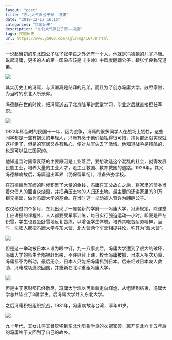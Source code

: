 ```yaml
---
layout: "post"
title: "东北大气派公子哥——冯庸"
date: "2018-12-17 16:15"
categories: "民国历史"
description: "东北大气派公子哥——冯庸"
tags: 民国历史
url: https://www.y5000.com/zgls/mg/16438.html
---
```






一说起当初的东北四公子除了张学良之外还有一个人，他就是冯德麟的儿子冯庸。说起冯庸，更多的人的第一印象应该是《少帅》中风度翩翩公子，跟张学良称兄道弟。

![](https://img.y5000.com/uploads/allimg/170309/1324055S0-0.jpg)

其实历史上的冯庸，与汉卿真是结拜的兄弟，而且为了创办冯庸大学，散尽家财，为当时的东北人所景仰。

冯德麟在世的时候，把冯庸送去了北京陆军讲武堂学习，毕业之后就直接担任军职。

![](https://img.y5000.com/uploads/allimg/170309/1324053609-1.jpg)

1922年即当时的民国十一年，因为战争，冯庸的很多同学人在战场上牺牲，这些同学都是一些有抱负的年轻人，冯庸有感于他们牺牲得很可惜，抱负都还没实现就这样走了，但是的军阀又各有私心，便对从军失去了激情。他知道战争是残酷的，也是可以乱亡国家的。

他知道当时国家衰落的主要原因是工业落后，要想改造这个混乱的社会，就得发展民族工业，培养大量的工业人才，走工业救国、教育救国的道路。1926年，其父冯德麟病故后，冯庸退出军界（仍保留军衔），准备兴办学校。

在冯德麟当军阀的时候积累了大量的金钱，冯庸在其父故亡之后，将家里的债券当着欠债人的面当众烧毁，并把典压土地的人归还土地，最主要的还讲家里的31万银元捐出，做为冯庸大学的基金。在当时这一举动被人赞许为翩翩公子。

仅仅经过四个多月，东北出现了一座崭新的学府——冯庸大学，冯庸规定，除课堂上应讲授的课程外，人人都要受军事训练，每日实行强迫运动一小时，即便是严冬积雪，学生也要坐卧雪地反复苦练，以增强学生体魄，培养其吃苦耐劳精神。当时，沈阳人都把冯庸大学与东大营、北大营两个军营相提并论，称其为“西大营”。

![](https://img.y5000.com/uploads/allimg/170309/1324052008-2.jpg)

但是这一举动被日本人设为眼中钉，九一八事变后，冯庸大学遭到了很大的破坏，冯庸大学的师生全部被赶出来，不许继续上课，校长冯庸被抓，日本人多次劝降，冯庸都不为所动，最后无奈，日本人只能把冯庸抓到日本。后来经过日本友人救助，冯庸成功逃脱回国，并重新在北平重组冯庸大学。

![](https://img.y5000.com/uploads/allimg/170309/1324052028-3.jpg)

但是由于家财都已经散尽，冯庸大学难以再重新走向辉煌，从组建到结束，冯庸大学总共毕业了3届学生。后冯庸大学并入东北大学。

之后冯庸积极组织抗战，1981年，冯庸病故与台湾，享年81岁。

![](https://img.y5000.com/uploads/allimg/170309/13240514G-4.jpg)

九十年代，其女儿将其骨灰移到东北沈阳张学良的衣冠冢旁，离开东北六十五年后的冯庸终于又回到了自己的故乡。
